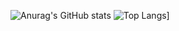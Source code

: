 ![Anurag's GitHub stats](https://github-readme-stats.vercel.app/api?username=1ansam&show_icons=true)
![Top Langs](https://github-readme-stats.vercel.app/api/top-langs/?username=1ansam&hide=CMake)]
<!--
**1ansam/1ansam** is a ✨ _special_ ✨ repository because its `README.md` (this file) appears on your GitHub profile.

Here are some ideas to get you started:

- 🔭 I’m currently working on ...
- 🌱 I’m currently learning ...
- 👯 I’m looking to collaborate on ...
- 🤔 I’m looking for help with ...
- 💬 Ask me about ...
- 📫 How to reach me: ...
- 😄 Pronouns: ...
- ⚡ Fun fact: ...
-->
